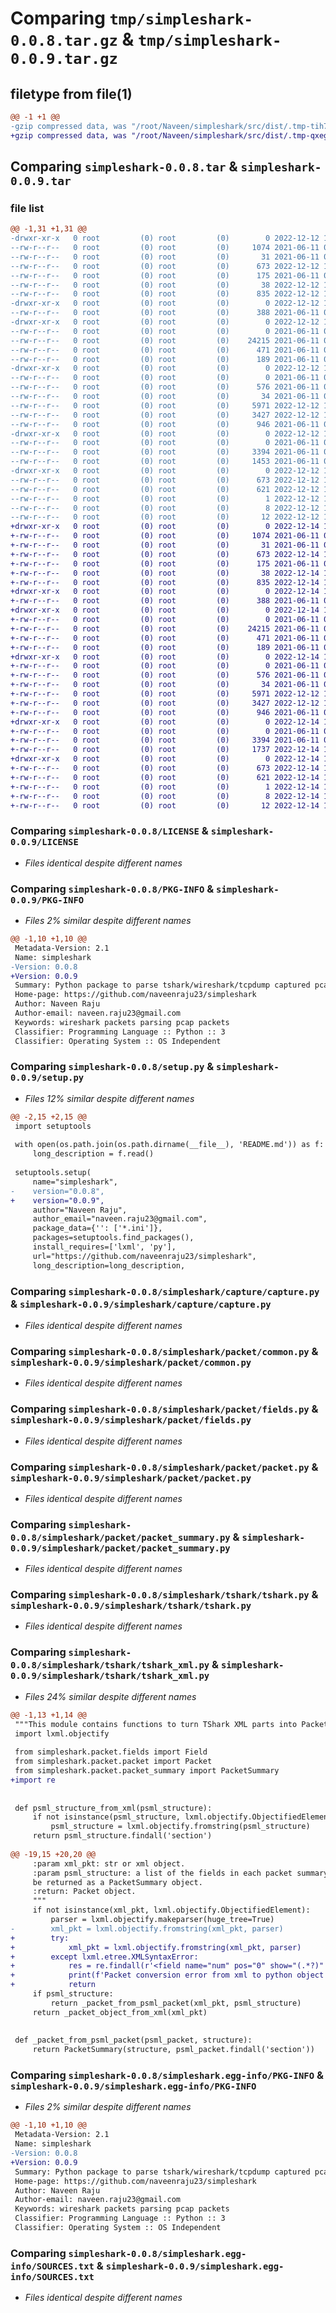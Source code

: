 # Comparing `tmp/simpleshark-0.0.8.tar.gz` & `tmp/simpleshark-0.0.9.tar.gz`

## filetype from file(1)

```diff
@@ -1 +1 @@
-gzip compressed data, was "/root/Naveen/simpleshark/src/dist/.tmp-tih7mvko/simpleshark-0.0.8.tar", last modified: Mon Dec 12 16:08:02 2022, max compression
+gzip compressed data, was "/root/Naveen/simpleshark/src/dist/.tmp-qxeg1ed3/simpleshark-0.0.9.tar", last modified: Wed Dec 14 13:12:15 2022, max compression
```

## Comparing `simpleshark-0.0.8.tar` & `simpleshark-0.0.9.tar`

### file list

```diff
@@ -1,31 +1,31 @@
-drwxr-xr-x   0 root         (0) root         (0)        0 2022-12-12 16:08:02.512467 simpleshark-0.0.8/
--rw-r--r--   0 root         (0) root         (0)     1074 2021-06-11 06:03:14.000000 simpleshark-0.0.8/LICENSE
--rw-r--r--   0 root         (0) root         (0)       31 2021-06-11 06:03:14.000000 simpleshark-0.0.8/MANIFEST.in
--rw-r--r--   0 root         (0) root         (0)      673 2022-12-12 16:08:02.512467 simpleshark-0.0.8/PKG-INFO
--rw-r--r--   0 root         (0) root         (0)      175 2021-06-11 06:03:14.000000 simpleshark-0.0.8/README.md
--rw-r--r--   0 root         (0) root         (0)       38 2022-12-12 16:08:02.513467 simpleshark-0.0.8/setup.cfg
--rw-r--r--   0 root         (0) root         (0)      835 2022-12-12 15:04:44.000000 simpleshark-0.0.8/setup.py
-drwxr-xr-x   0 root         (0) root         (0)        0 2022-12-12 16:08:02.509467 simpleshark-0.0.8/simpleshark/
--rw-r--r--   0 root         (0) root         (0)      388 2021-06-11 06:03:14.000000 simpleshark-0.0.8/simpleshark/__init__.py
-drwxr-xr-x   0 root         (0) root         (0)        0 2022-12-12 16:08:02.510467 simpleshark-0.0.8/simpleshark/capture/
--rw-r--r--   0 root         (0) root         (0)        0 2021-06-11 06:03:14.000000 simpleshark-0.0.8/simpleshark/capture/__init__.py
--rw-r--r--   0 root         (0) root         (0)    24215 2021-06-11 06:03:14.000000 simpleshark-0.0.8/simpleshark/capture/capture.py
--rw-r--r--   0 root         (0) root         (0)      471 2021-06-11 06:03:14.000000 simpleshark-0.0.8/simpleshark/config.ini
--rw-r--r--   0 root         (0) root         (0)      189 2021-06-11 06:03:14.000000 simpleshark-0.0.8/simpleshark/config.py
-drwxr-xr-x   0 root         (0) root         (0)        0 2022-12-12 16:08:02.511467 simpleshark-0.0.8/simpleshark/packet/
--rw-r--r--   0 root         (0) root         (0)        0 2021-06-11 06:03:14.000000 simpleshark-0.0.8/simpleshark/packet/__init__.py
--rw-r--r--   0 root         (0) root         (0)      576 2021-06-11 06:03:14.000000 simpleshark-0.0.8/simpleshark/packet/common.py
--rw-r--r--   0 root         (0) root         (0)       34 2021-06-11 06:03:14.000000 simpleshark-0.0.8/simpleshark/packet/consts.py
--rw-r--r--   0 root         (0) root         (0)     5971 2022-12-12 15:10:54.000000 simpleshark-0.0.8/simpleshark/packet/fields.py
--rw-r--r--   0 root         (0) root         (0)     3427 2022-12-12 15:07:51.000000 simpleshark-0.0.8/simpleshark/packet/packet.py
--rw-r--r--   0 root         (0) root         (0)      946 2021-06-11 06:03:14.000000 simpleshark-0.0.8/simpleshark/packet/packet_summary.py
-drwxr-xr-x   0 root         (0) root         (0)        0 2022-12-12 16:08:02.512467 simpleshark-0.0.8/simpleshark/tshark/
--rw-r--r--   0 root         (0) root         (0)        0 2021-06-11 06:03:14.000000 simpleshark-0.0.8/simpleshark/tshark/__init__.py
--rw-r--r--   0 root         (0) root         (0)     3394 2021-06-11 06:03:14.000000 simpleshark-0.0.8/simpleshark/tshark/tshark.py
--rw-r--r--   0 root         (0) root         (0)     1453 2021-06-11 06:03:14.000000 simpleshark-0.0.8/simpleshark/tshark/tshark_xml.py
-drwxr-xr-x   0 root         (0) root         (0)        0 2022-12-12 16:08:02.510467 simpleshark-0.0.8/simpleshark.egg-info/
--rw-r--r--   0 root         (0) root         (0)      673 2022-12-12 16:08:02.000000 simpleshark-0.0.8/simpleshark.egg-info/PKG-INFO
--rw-r--r--   0 root         (0) root         (0)      621 2022-12-12 16:08:02.000000 simpleshark-0.0.8/simpleshark.egg-info/SOURCES.txt
--rw-r--r--   0 root         (0) root         (0)        1 2022-12-12 16:08:02.000000 simpleshark-0.0.8/simpleshark.egg-info/dependency_links.txt
--rw-r--r--   0 root         (0) root         (0)        8 2022-12-12 16:08:02.000000 simpleshark-0.0.8/simpleshark.egg-info/requires.txt
--rw-r--r--   0 root         (0) root         (0)       12 2022-12-12 16:08:02.000000 simpleshark-0.0.8/simpleshark.egg-info/top_level.txt
+drwxr-xr-x   0 root         (0) root         (0)        0 2022-12-14 13:12:15.546856 simpleshark-0.0.9/
+-rw-r--r--   0 root         (0) root         (0)     1074 2021-06-11 06:03:14.000000 simpleshark-0.0.9/LICENSE
+-rw-r--r--   0 root         (0) root         (0)       31 2021-06-11 06:03:14.000000 simpleshark-0.0.9/MANIFEST.in
+-rw-r--r--   0 root         (0) root         (0)      673 2022-12-14 13:12:15.546856 simpleshark-0.0.9/PKG-INFO
+-rw-r--r--   0 root         (0) root         (0)      175 2021-06-11 06:03:14.000000 simpleshark-0.0.9/README.md
+-rw-r--r--   0 root         (0) root         (0)       38 2022-12-14 13:12:15.546856 simpleshark-0.0.9/setup.cfg
+-rw-r--r--   0 root         (0) root         (0)      835 2022-12-14 13:06:33.000000 simpleshark-0.0.9/setup.py
+drwxr-xr-x   0 root         (0) root         (0)        0 2022-12-14 13:12:15.543856 simpleshark-0.0.9/simpleshark/
+-rw-r--r--   0 root         (0) root         (0)      388 2021-06-11 06:03:14.000000 simpleshark-0.0.9/simpleshark/__init__.py
+drwxr-xr-x   0 root         (0) root         (0)        0 2022-12-14 13:12:15.544856 simpleshark-0.0.9/simpleshark/capture/
+-rw-r--r--   0 root         (0) root         (0)        0 2021-06-11 06:03:14.000000 simpleshark-0.0.9/simpleshark/capture/__init__.py
+-rw-r--r--   0 root         (0) root         (0)    24215 2021-06-11 06:03:14.000000 simpleshark-0.0.9/simpleshark/capture/capture.py
+-rw-r--r--   0 root         (0) root         (0)      471 2021-06-11 06:03:14.000000 simpleshark-0.0.9/simpleshark/config.ini
+-rw-r--r--   0 root         (0) root         (0)      189 2021-06-11 06:03:14.000000 simpleshark-0.0.9/simpleshark/config.py
+drwxr-xr-x   0 root         (0) root         (0)        0 2022-12-14 13:12:15.545857 simpleshark-0.0.9/simpleshark/packet/
+-rw-r--r--   0 root         (0) root         (0)        0 2021-06-11 06:03:14.000000 simpleshark-0.0.9/simpleshark/packet/__init__.py
+-rw-r--r--   0 root         (0) root         (0)      576 2021-06-11 06:03:14.000000 simpleshark-0.0.9/simpleshark/packet/common.py
+-rw-r--r--   0 root         (0) root         (0)       34 2021-06-11 06:03:14.000000 simpleshark-0.0.9/simpleshark/packet/consts.py
+-rw-r--r--   0 root         (0) root         (0)     5971 2022-12-12 15:10:54.000000 simpleshark-0.0.9/simpleshark/packet/fields.py
+-rw-r--r--   0 root         (0) root         (0)     3427 2022-12-12 15:07:51.000000 simpleshark-0.0.9/simpleshark/packet/packet.py
+-rw-r--r--   0 root         (0) root         (0)      946 2021-06-11 06:03:14.000000 simpleshark-0.0.9/simpleshark/packet/packet_summary.py
+drwxr-xr-x   0 root         (0) root         (0)        0 2022-12-14 13:12:15.545857 simpleshark-0.0.9/simpleshark/tshark/
+-rw-r--r--   0 root         (0) root         (0)        0 2021-06-11 06:03:14.000000 simpleshark-0.0.9/simpleshark/tshark/__init__.py
+-rw-r--r--   0 root         (0) root         (0)     3394 2021-06-11 06:03:14.000000 simpleshark-0.0.9/simpleshark/tshark/tshark.py
+-rw-r--r--   0 root         (0) root         (0)     1737 2022-12-14 13:07:42.000000 simpleshark-0.0.9/simpleshark/tshark/tshark_xml.py
+drwxr-xr-x   0 root         (0) root         (0)        0 2022-12-14 13:12:15.544856 simpleshark-0.0.9/simpleshark.egg-info/
+-rw-r--r--   0 root         (0) root         (0)      673 2022-12-14 13:12:15.000000 simpleshark-0.0.9/simpleshark.egg-info/PKG-INFO
+-rw-r--r--   0 root         (0) root         (0)      621 2022-12-14 13:12:15.000000 simpleshark-0.0.9/simpleshark.egg-info/SOURCES.txt
+-rw-r--r--   0 root         (0) root         (0)        1 2022-12-14 13:12:15.000000 simpleshark-0.0.9/simpleshark.egg-info/dependency_links.txt
+-rw-r--r--   0 root         (0) root         (0)        8 2022-12-14 13:12:15.000000 simpleshark-0.0.9/simpleshark.egg-info/requires.txt
+-rw-r--r--   0 root         (0) root         (0)       12 2022-12-14 13:12:15.000000 simpleshark-0.0.9/simpleshark.egg-info/top_level.txt
```

### Comparing `simpleshark-0.0.8/LICENSE` & `simpleshark-0.0.9/LICENSE`

 * *Files identical despite different names*

### Comparing `simpleshark-0.0.8/PKG-INFO` & `simpleshark-0.0.9/PKG-INFO`

 * *Files 2% similar despite different names*

```diff
@@ -1,10 +1,10 @@
 Metadata-Version: 2.1
 Name: simpleshark
-Version: 0.0.8
+Version: 0.0.9
 Summary: Python package to parse tshark/wireshark/tcpdump captured pcaps and return python objects.
 Home-page: https://github.com/naveenraju23/simpleshark
 Author: Naveen Raju
 Author-email: naveen.raju23@gmail.com
 Keywords: wireshark packets parsing pcap packets
 Classifier: Programming Language :: Python :: 3
 Classifier: Operating System :: OS Independent
```

### Comparing `simpleshark-0.0.8/setup.py` & `simpleshark-0.0.9/setup.py`

 * *Files 12% similar despite different names*

```diff
@@ -2,15 +2,15 @@
 import setuptools
 
 with open(os.path.join(os.path.dirname(__file__), 'README.md')) as f:
     long_description = f.read()
 
 setuptools.setup(
     name="simpleshark",
-    version="0.0.8",
+    version="0.0.9",
     author="Naveen Raju",
     author_email="naveen.raju23@gmail.com",
     package_data={'': ['*.ini']},
     packages=setuptools.find_packages(),
     install_requires=['lxml', 'py'],
     url="https://github.com/naveenraju23/simpleshark",
     long_description=long_description,
```

### Comparing `simpleshark-0.0.8/simpleshark/capture/capture.py` & `simpleshark-0.0.9/simpleshark/capture/capture.py`

 * *Files identical despite different names*

### Comparing `simpleshark-0.0.8/simpleshark/packet/common.py` & `simpleshark-0.0.9/simpleshark/packet/common.py`

 * *Files identical despite different names*

### Comparing `simpleshark-0.0.8/simpleshark/packet/fields.py` & `simpleshark-0.0.9/simpleshark/packet/fields.py`

 * *Files identical despite different names*

### Comparing `simpleshark-0.0.8/simpleshark/packet/packet.py` & `simpleshark-0.0.9/simpleshark/packet/packet.py`

 * *Files identical despite different names*

### Comparing `simpleshark-0.0.8/simpleshark/packet/packet_summary.py` & `simpleshark-0.0.9/simpleshark/packet/packet_summary.py`

 * *Files identical despite different names*

### Comparing `simpleshark-0.0.8/simpleshark/tshark/tshark.py` & `simpleshark-0.0.9/simpleshark/tshark/tshark.py`

 * *Files identical despite different names*

### Comparing `simpleshark-0.0.8/simpleshark/tshark/tshark_xml.py` & `simpleshark-0.0.9/simpleshark/tshark/tshark_xml.py`

 * *Files 24% similar despite different names*

```diff
@@ -1,13 +1,14 @@
 """This module contains functions to turn TShark XML parts into Packet objects."""
 import lxml.objectify
 
 from simpleshark.packet.fields import Field
 from simpleshark.packet.packet import Packet
 from simpleshark.packet.packet_summary import PacketSummary
+import re
 
 
 def psml_structure_from_xml(psml_structure):
     if not isinstance(psml_structure, lxml.objectify.ObjectifiedElement):
         psml_structure = lxml.objectify.fromstring(psml_structure)
     return psml_structure.findall('section')
 
@@ -19,15 +20,20 @@
     :param xml_pkt: str or xml object.
     :param psml_structure: a list of the fields in each packet summary in the psml data. If given, packet will
     be returned as a PacketSummary object.
     :return: Packet object.
     """
     if not isinstance(xml_pkt, lxml.objectify.ObjectifiedElement):
         parser = lxml.objectify.makeparser(huge_tree=True)
-        xml_pkt = lxml.objectify.fromstring(xml_pkt, parser)
+        try:
+            xml_pkt = lxml.objectify.fromstring(xml_pkt, parser)
+        except lxml.etree.XMLSyntaxError:
+            res = re.findall(r'<field name="num" pos="0" show="(.*?)"', xml_pkt.decode(), re.S)[0]
+            print(f'Packet conversion error from xml to python object for packet number {res}.')
+            return
     if psml_structure:
         return _packet_from_psml_packet(xml_pkt, psml_structure)
     return _packet_object_from_xml(xml_pkt)
 
 
 def _packet_from_psml_packet(psml_packet, structure):
     return PacketSummary(structure, psml_packet.findall('section'))
```

### Comparing `simpleshark-0.0.8/simpleshark.egg-info/PKG-INFO` & `simpleshark-0.0.9/simpleshark.egg-info/PKG-INFO`

 * *Files 2% similar despite different names*

```diff
@@ -1,10 +1,10 @@
 Metadata-Version: 2.1
 Name: simpleshark
-Version: 0.0.8
+Version: 0.0.9
 Summary: Python package to parse tshark/wireshark/tcpdump captured pcaps and return python objects.
 Home-page: https://github.com/naveenraju23/simpleshark
 Author: Naveen Raju
 Author-email: naveen.raju23@gmail.com
 Keywords: wireshark packets parsing pcap packets
 Classifier: Programming Language :: Python :: 3
 Classifier: Operating System :: OS Independent
```

### Comparing `simpleshark-0.0.8/simpleshark.egg-info/SOURCES.txt` & `simpleshark-0.0.9/simpleshark.egg-info/SOURCES.txt`

 * *Files identical despite different names*

